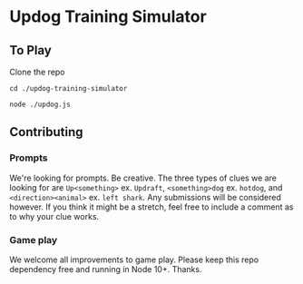 # Updog Training Simulator

## To Play

Clone the repo

`cd ./updog-training-simulator`

`node ./updog.js`

## Contributing

### Prompts

We're looking for prompts. Be creative. The three types of clues we are looking for are `Up<something>` ex. `Updraft`, `<something>dog` ex. `hotdog`, and `<direction><animal>` ex. `left shark`. Any submissions will be considered however. If you think it might be a stretch, feel free to include a comment as to why your clue works.

### Game play

We welcome all improvements to game play. Please keep this repo dependency free and running in Node 10+. Thanks.
